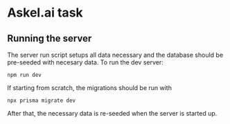 # Askel.ai task

## Running the server

The server run script setups all data necessary and the database should be pre-seeded with necesary data. To run the dev
server:

```shellscript
npm run dev
```

If starting from scratch, the migrations should be run with

```shellscript
npx prisma migrate dev
```

After that, the necessary data is re-seeded when the server is started up.
